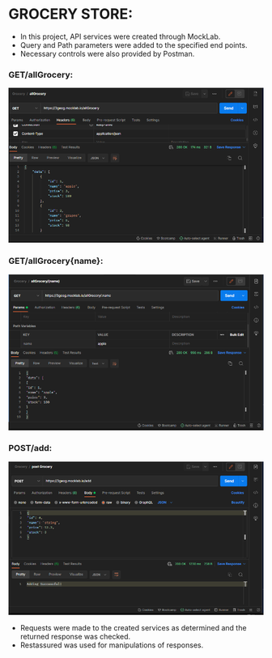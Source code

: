 # **GROCERY STORE:**

* In this project, API services were created through MockLab. 
* Query and Path parameters were added to the specified end points.
* Necessary controls were also provided by Postman.

### GET/allGrocery:

![allGrocery](img_3.png)

### GET/allGrocery{name}:

![allGroceryName](img_2.png)

### POST/add:

![postGrocery](img_4.png)


* Requests were made to the created services as determined and the returned response was checked.
* Restassured was used for manipulations of responses.
